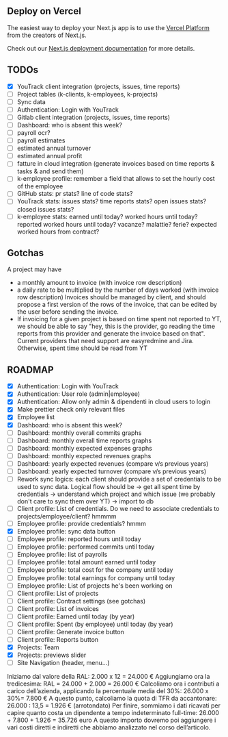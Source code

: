 
## Deploy on Vercel

The easiest way to deploy your Next.js app is to use the [Vercel Platform](https://vercel.com/new?utm_medium=default-template&filter=next.js&utm_source=create-next-app&utm_campaign=create-next-app-readme) from the creators of Next.js.

Check out our [Next.js deployment documentation](https://nextjs.org/docs/app/building-your-application/deploying) for more details.

## TODOs

- [x] YouTrack client integration (projects, issues, time reports)
- [ ] Project tables (k-clients, k-employees, k-projects)
- [ ] Sync data
- [ ] Authentication: Login with YouTrack
- [ ] Gitlab client integration (projects, issues, time reports)
- [ ] Dashboard: who is absent this week?
- [ ] payroll ocr?
- [ ] payroll estimates
- [ ] estimated annual turnover
- [ ] estimated annual profit
- [ ] fatture in cloud integration (generate invoices based on time reports & tasks & and send them)
- [ ] k-employee profile: remember a field that allows to set the hourly cost of the employee
- [ ] GitHub stats: pr stats? line of code stats?
- [ ] YouTrack stats: issues stats? time reports stats? open issues stats? closed issues stats?
- [ ] k-employee stats: earned until today? worked hours until today? reported worked hours until today? vacanze? malattie? ferie? expected worked hours from contract?

## Gotchas

A project may have

- a monthly amount to invoice (with invoice row description)
- a daily rate to be multiplied by the number of days worked (with invoice row description)
  Invoices should be managed by client, and should propose a first version of the rows of the invoice, that can be edited by the user before sending the invoice.
- If invoicing for a given project is based on time spent not reported to YT, we should be able to say "hey, this is the provider, go reading the time reports from this provider and generate the invoice based on that". Current providers that need support are easyredmine and Jira. Otherwise, spent time should be read from YT

## ROADMAP

- [x] Authentication: Login with YouTrack
- [x] Authentication: User role (admin|employee)
- [x] Authentication: Allow only admin & dipendenti in cloud users to login
- [x] Make prettier check only relevant files
- [x] Employee list
- [x] Dashboard: who is absent this week?
- [ ] Dashboard: monthly overall commits graphs
- [ ] Dashboard: monthly overall time reports graphs
- [ ] Dashboard: monthly expected expenses graphs
- [ ] Dashboard: monthly expected revenues graphs
- [ ] Dashboard: yearly expected revenues (compare v/s previous years)
- [ ] Dashboard: yearly expected turnover (compare v/s previous years)
- [ ] Rework sync logics: each client should provide a set of credentials to be used to sync data. Logical flow should be -> get all spent time by credentials -> understand which project and which issue (we probably don't care to sync them over YT) -> import to db
- [ ] Client profile: List of credentials. Do we need to associate credentials to projects/employee/client? hmmmm
- [ ] Employee profile: provide credentials? hmmm
- [x] Employee profile: sync data button
- [ ] Employee profile: reported hours until today
- [ ] Employee profile: performed commits until today
- [ ] Employee profile: list of payrolls
- [ ] Employee profile: total amount earned until today
- [ ] Employee profile: total cost for the company until today
- [ ] Employee profile: total earnings for company until today
- [ ] Employee profile: List of projects he's been working on
- [ ] Client profile: List of projects
- [ ] Client profile: Contract settings (see gotchas)
- [ ] Client profile: List of invoices
- [ ] Client profile: Earned until today (by year)
- [ ] Client profile: Spent (by employee) until today (by year)
- [ ] Client profile: Generate invoice button
- [ ] Client profile: Reports button
- [x] Projects: Team
- [x] Projects: previews slider
- [ ] Site Navigation (header, menu...)

Iniziamo dal valore della RAL: 2.000 x 12 = 24.000 €
Aggiungiamo ora la tredicesima: RAL = 24.000 + 2.000 = 26.000 €
Calcoliamo ora i contributi a carico dell’azienda, applicando la percentuale media del 30%: 26.000 x 30%= 7.800 €
A questo punto, calcoliamo la quota di TFR da accantonare: 26.000 : 13,5 = 1.926 € (arrotondato)
Per finire, sommiamo i dati ricavati per capire quanto costa un dipendente a tempo indeterminato full-time: 26.000 + 7.800 + 1.926 = 35.726 euro
A questo importo dovremo poi aggiungere i vari costi diretti e indiretti che abbiamo analizzato nel corso dell’articolo.
